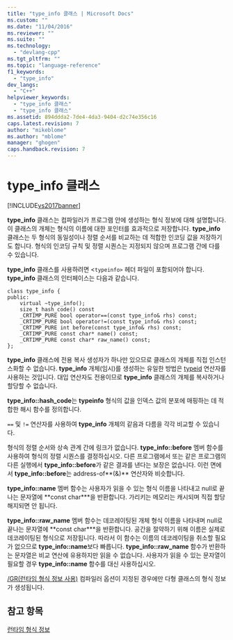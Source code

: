```yaml
---
title: "type_info 클래스 | Microsoft Docs"
ms.custom: ""
ms.date: "11/04/2016"
ms.reviewer: ""
ms.suite: ""
ms.technology: 
  - "devlang-cpp"
ms.tgt_pltfrm: ""
ms.topic: "language-reference"
f1_keywords: 
  - "type_info"
dev_langs: 
  - "C++"
helpviewer_keywords: 
  - "type_info 클래스"
  - "type_info 클래스"
ms.assetid: 894ddda2-7de4-4da3-9404-d2c74e356c16
caps.latest.revision: 7
author: "mikeblome"
ms.author: "mblome"
manager: "ghogen"
caps.handback.revision: 7
---
```

# type_info 클래스
[!INCLUDE[vs2017banner](../assembler/inline/includes/vs2017banner.md)]

**type\_info** 클래스는 컴파일러가 프로그램 안에 생성하는 형식 정보에 대해 설명합니다.  이 클래스의 개체는 형식의 이름에 대한 포인터를 효과적으로 저장합니다.  **type\_info** 클래스는 두 형식의 동일성이나 정렬 순서를 비교하는 데 적합한 인코딩 값을 저장하기도 합니다.  형식의 인코딩 규칙 및 정렬 시퀀스는 지정되지 않으며 프로그램 간에 다를 수 있습니다.  
  
 **type\_info** 클래스를 사용하려면 \<`typeinfo>` 헤더 파일이 포함되어야 합니다.  **type\_info** 클래스의 인터페이스는 다음과 같습니다.  
  
```  
class type_info {  
public:  
    virtual ~type_info();  
    size_t hash_code() const  
    _CRTIMP_PURE bool operator==(const type_info& rhs) const;  
    _CRTIMP_PURE bool operator!=(const type_info& rhs) const;  
    _CRTIMP_PURE int before(const type_info& rhs) const;  
    _CRTIMP_PURE const char* name() const;  
    _CRTIMP_PURE const char* raw_name() const;  
};  
```  
  
 **type\_info** 클래스에 전용 복사 생성자가 하나만 있으므로 클래스의 개체를 직접 인스턴스화할 수 없습니다.  **type\_info** 개체\(임시\)를 생성하는 유일한 방법은 [typeid](../cpp/typeid-operator.md) 연산자를 사용하는 것입니다.  대입 연산자도 전용이므로 **type\_info** 클래스의 개체를 복사하거나 할당할 수 없습니다.  
  
 **type\_info::hash\_code**는 **typeinfo** 형식의 값을 인덱스 값의 분포에 매핑하는 데 적합한 해시 함수를 정의합니다.  
  
 `==` 및 `!=` 연산자를 사용하여 **type\_info** 개체의 같음과 다름을 각각 비교할 수 있습니다.  
  
 형식의 정렬 순서와 상속 관계 간에 링크가 없습니다.  **type\_info::before** 멤버 함수를 사용하여 형식의 정렬 시퀀스를 결정하십시오.  다른 프로그램에서 또는 같은 프로그램의 다른 실행에서 **type\_info::before**가 같은 결과를 낸다는 보장은 없습니다.  이런 면에서 **type\_info::before**는 address\-of**\(&\)** 연산자와 비슷합니다.  
  
 **type\_info::name** 멤버 함수는 사용자가 읽을 수 있는 형식 이름을 나타내고 null로 끝나는 문자열에 **const char\***을 반환합니다.  가리키는 메모리는 캐시되며 직접 할당 해지되면 안 됩니다.  
  
 **type\_info::raw\_name** 멤버 함수는 데코레이팅된 개체 형식 이름을 나타내며 null로 끝나는 문자열에 **const char\***을 반환합니다.  공간을 절약하기 위해 이름은 실제로 데코레이팅된 형식으로 저장됩니다.  따라서 이 함수는 이름의 데코레이팅을 취소할 필요가 없으므로 **type\_info::name**보다 빠릅니다.  **type\_info::raw\_name** 함수가 반환하는 문자열은 비교 연산에 유용하지만 읽을 수 없습니다.  사용자가 읽을 수 있는 문자열이 필요할 경우 **type\_info::name** 함수를 대신 사용하십시오.  
  
 [\/GR\(런타임 형식 정보 사용\)](../build/reference/gr-enable-run-time-type-information.md) 컴파일러 옵션이 지정된 경우에만 다형 클래스의 형식 정보가 생성됩니다.  
  
## 참고 항목  
 [런타임 형식 정보](../cpp/run-time-type-information.md)